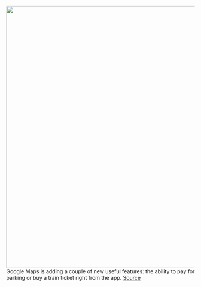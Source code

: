 <img src='https://cdn.vox-cdn.com/thumbor/G-O1FmZklvye19V8KfrixCkaXwo=/0x0:2040x1360/1200x800/filters:focal(857x517:1183x843)/cdn.vox-cdn.com/uploads/chorus_image/image/68829753/DSCF2501__1_.0.jpg' width='700px' /><br/>
Google Maps is adding a couple of new useful features: the ability to pay for parking or buy a train ticket right from the app.
<a href='https://www.theverge.com/2021/2/17/22287043/google-maps-pay-parking-public-transportation-cities'> Source <a/>